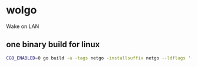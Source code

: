 # wolgo
Wake on LAN


## one binary build for linux


```bash
CGO_ENABLED=0 go build -a -tags netgo -installsuffix netgo --ldflags '-extldflags "-static"' -o build/wakeonlan cli/cli.go
```
